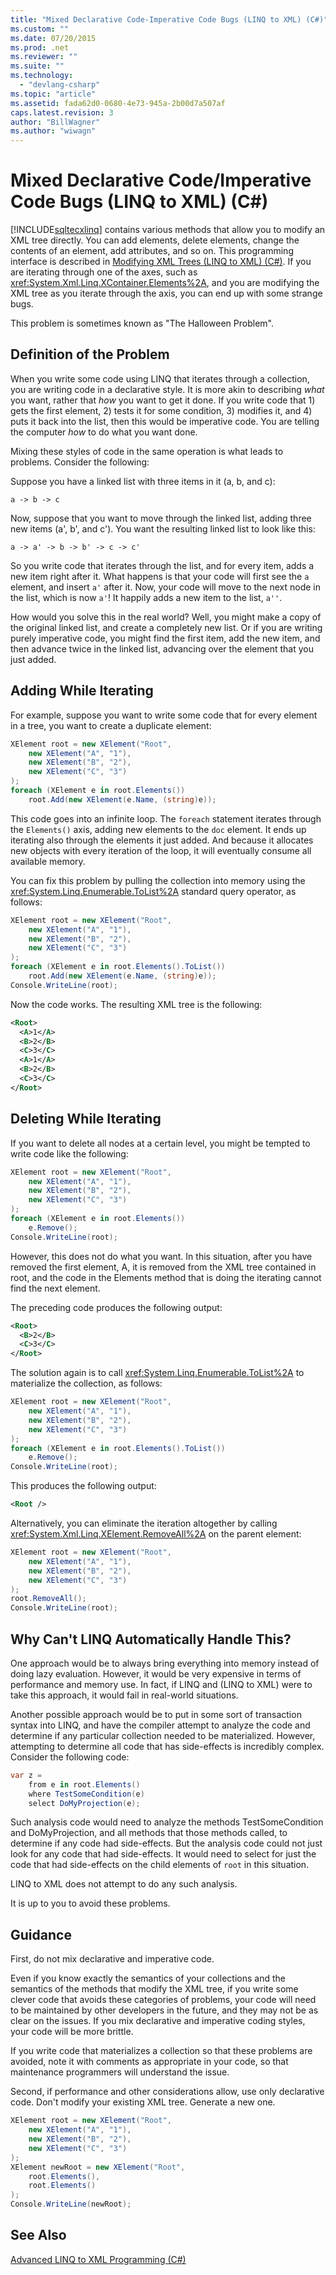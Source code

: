 ```yaml
---
title: "Mixed Declarative Code-Imperative Code Bugs (LINQ to XML) (C#)"
ms.custom: ""
ms.date: 07/20/2015
ms.prod: .net
ms.reviewer: ""
ms.suite: ""
ms.technology: 
  - "devlang-csharp"
ms.topic: "article"
ms.assetid: fada62d0-0680-4e73-945a-2b00d7a507af
caps.latest.revision: 3
author: "BillWagner"
ms.author: "wiwagn"
---
```

# Mixed Declarative Code/Imperative Code Bugs (LINQ to XML) (C#)
[!INCLUDE[sqltecxlinq](~/includes/sqltecxlinq-md.md)] contains various methods that allow you to modify an XML tree directly. You can add elements, delete elements, change the contents of an element, add attributes, and so on. This programming interface is described in [Modifying XML Trees (LINQ to XML) (C#)](../../../../csharp/programming-guide/concepts/linq/modifying-xml-trees-linq-to-xml.md). If you are iterating through one of the axes, such as <xref:System.Xml.Linq.XContainer.Elements%2A>, and you are modifying the XML tree as you iterate through the axis, you can end up with some strange bugs.  
  
 This problem is sometimes known as "The Halloween Problem".  
  
## Definition of the Problem  
 When you write some code using LINQ that iterates through a collection, you are writing code in a declarative style. It is more akin to describing *what* you want, rather that *how* you want to get it done. If you write code that 1) gets the first element, 2) tests it for some condition, 3) modifies it, and 4) puts it back into the list, then this would be imperative code. You are telling the computer *how* to do what you want done.  
  
 Mixing these styles of code in the same operation is what leads to problems. Consider the following:  
  
 Suppose you have a linked list with three items in it (a, b, and c):  
  
 `a -> b -> c`  
  
 Now, suppose that you want to move through the linked list, adding three new items (a', b', and c'). You want the resulting linked list to look like this:  
  
 `a -> a' -> b -> b' -> c -> c'`  
  
 So you write code that iterates through the list, and for every item, adds a new item right after it. What happens is that your code will first see the `a` element, and insert `a'` after it. Now, your code will move to the next node in the list, which is now `a'`! It happily adds a new item to the list, `a''`.  
  
 How would you solve this in the real world? Well, you might make a copy of the original linked list, and create a completely new list. Or if you are writing purely imperative code, you might find the first item, add the new item, and then advance twice in the linked list, advancing over the element that you just added.  
  
## Adding While Iterating  
 For example, suppose you want to write some code that for every element in a tree, you want to create a duplicate element:  
  
```csharp  
XElement root = new XElement("Root",  
    new XElement("A", "1"),  
    new XElement("B", "2"),  
    new XElement("C", "3")  
);  
foreach (XElement e in root.Elements())  
    root.Add(new XElement(e.Name, (string)e));  
```  
  
 This code goes into an infinite loop. The `foreach` statement iterates through the `Elements()` axis, adding new elements to the `doc` element. It ends up iterating also through the elements it just added. And because it allocates new objects with every iteration of the loop, it will eventually consume all available memory.  
  
 You can fix this problem by pulling the collection into memory using the <xref:System.Linq.Enumerable.ToList%2A> standard query operator, as follows:  
  
```csharp  
XElement root = new XElement("Root",  
    new XElement("A", "1"),  
    new XElement("B", "2"),  
    new XElement("C", "3")  
);  
foreach (XElement e in root.Elements().ToList())  
    root.Add(new XElement(e.Name, (string)e));  
Console.WriteLine(root);  
```  
  
 Now the code works. The resulting XML tree is the following:  
  
```xml  
<Root>  
  <A>1</A>  
  <B>2</B>  
  <C>3</C>  
  <A>1</A>  
  <B>2</B>  
  <C>3</C>  
</Root>  
```  
  
## Deleting While Iterating  
 If you want to delete all nodes at a certain level, you might be tempted to write code like the following:  
  
```csharp  
XElement root = new XElement("Root",  
    new XElement("A", "1"),  
    new XElement("B", "2"),  
    new XElement("C", "3")  
);  
foreach (XElement e in root.Elements())  
    e.Remove();  
Console.WriteLine(root);  
```  
  
 However, this does not do what you want. In this situation, after you have removed the first element, A, it is removed from the XML tree contained in root, and the code in the Elements method that is doing the iterating cannot find the next element.  
  
 The preceding code produces the following output:  
  
```xml  
<Root>  
  <B>2</B>  
  <C>3</C>  
</Root>  
```  
  
 The solution again is to call <xref:System.Linq.Enumerable.ToList%2A> to materialize the collection, as follows:  
  
```csharp  
XElement root = new XElement("Root",  
    new XElement("A", "1"),  
    new XElement("B", "2"),  
    new XElement("C", "3")  
);  
foreach (XElement e in root.Elements().ToList())  
    e.Remove();  
Console.WriteLine(root);  
```  
  
 This produces the following output:  
  
```xml  
<Root />  
```  
  
 Alternatively, you can eliminate the iteration altogether by calling <xref:System.Xml.Linq.XElement.RemoveAll%2A> on the parent element:  
  
```csharp  
XElement root = new XElement("Root",  
    new XElement("A", "1"),  
    new XElement("B", "2"),  
    new XElement("C", "3")  
);  
root.RemoveAll();  
Console.WriteLine(root);  
```  
  
## Why Can't LINQ Automatically Handle This?  
 One approach would be to always bring everything into memory instead of doing lazy evaluation. However, it would be very expensive in terms of performance and memory use. In fact, if LINQ and (LINQ to XML) were to take this approach, it would fail in real-world situations.  
  
 Another possible approach would be to put in some sort of transaction syntax into LINQ, and have the compiler attempt to analyze the code and determine if any particular collection needed to be materialized. However, attempting to determine all code that has side-effects is incredibly complex. Consider the following code:  
  
```csharp  
var z =  
    from e in root.Elements()  
    where TestSomeCondition(e)  
    select DoMyProjection(e);  
```  
  
 Such analysis code would need to analyze the methods TestSomeCondition and DoMyProjection, and all methods that those methods called, to determine if any code had side-effects. But the analysis code could not just look for any code that had side-effects. It would need to select for just the code that had side-effects on the child elements of `root` in this situation.  
  
 LINQ to XML does not attempt to do any such analysis.  
  
 It is up to you to avoid these problems.  
  
## Guidance  
 First, do not mix declarative and imperative code.  
  
 Even if you know exactly the semantics of your collections and the semantics of the methods that modify the XML tree, if you write some clever code that avoids these categories of problems, your code will need to be maintained by other developers in the future, and they may not be as clear on the issues. If you mix declarative and imperative coding styles, your code will be more brittle.  
  
 If you write code that materializes a collection so that these problems are avoided, note it with comments as appropriate in your code, so that maintenance programmers will understand the issue.  
  
 Second, if performance and other considerations allow, use only declarative code. Don't modify your existing XML tree. Generate a new one.  
  
```csharp  
XElement root = new XElement("Root",  
    new XElement("A", "1"),  
    new XElement("B", "2"),  
    new XElement("C", "3")  
);  
XElement newRoot = new XElement("Root",  
    root.Elements(),  
    root.Elements()  
);  
Console.WriteLine(newRoot);  
```  
  
## See Also  
 [Advanced LINQ to XML Programming (C#)](../../../../csharp/programming-guide/concepts/linq/advanced-linq-to-xml-programming.md)
